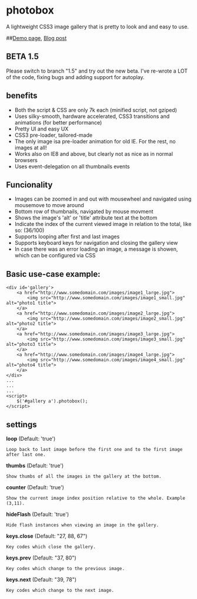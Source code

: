 photobox
========

A lightweight CSS3 image gallery that is pretty to look and and easy to use.

##[Demo page](http://dropthebit.com/demos/photobox/), [Blog post](http://dropthebit.com/500/photobox-css3-image-gallery-jquery-plugin/)

## BETA 1.5
Please switch to branch "1.5" and try out the new beta. I've re-wrote a LOT of the code, fixing bugs and adding support for autoplay.

## benefits
* Both the script & CSS are only 7k each (minified script, not gziped)
*    Uses silky-smooth, hardware accelerated, CSS3 transitions and animations (for better performance)
*   Pretty UI and easy UX
*   CSS3 pre-loader, tailored-made
*   The only image isa pre-loader animation for old IE. For the rest, no images at all!
*   Works also on IE8 and above, but clearly not as nice as in normal browsers
*   Uses event-delegation on all thumbnails events



## Funcionality

*    Images can be zoomed in and out with mousewheel and navigated using mousemove to move around
*    Bottom row of thumbnails, navigated by mouse movment
*    Shows the image's 'alt' or 'title' attribute text at the bottom
*    Indicate the index of the current viewed image in relation to the total, like so: (36/100)
*    Supports looping after first and last images
*    Supports keyboard keys for navigation and closing the gallery view
*    In case there was an error loading an image, a message is showen, which can be configured via CSS

## Basic use-case example:
    <div id='gallery'>
        <a href="http://www.somedomain.com/images/image1_large.jpg">
        	<img src="http://www.somedomain.com/images/image1_small.jpg" alt="photo1 title">
    	</a>
    	<a href="http://www.somedomain.com/images/image2_large.jpg">
    		<img src="http://www.somedomain.com/images/image2_small.jpg" alt="photo2 title">
    	</a>
    	<a href="http://www.somedomain.com/images/image3_large.jpg">
    		<img src="http://www.somedomain.com/images/image3_small.jpg" alt="photo3 title">
    	</a>
    	<a href="http://www.somedomain.com/images/image4_large.jpg">
    		<img src="http://www.somedomain.com/images/image4_small.jpg" alt="photo4 title">
    	</a>
    </div>
    ...
    ...
    ...
    <script>
    	$('#gallery a').photobox();
    </script>

## settings

**loop** (Default: 'true')

    Loop back to last image before the first one and to the first image after last one.
    
**thumbs** (Default: 'true') 

    Show thumbs of all the images in the gallery at the bottom.
   
**counter** (Default: 'true')

    Show the current image index position relative to the whole. Example (3,11). 
   
**hideFlash** (Default: 'true')

    Hide flash instances when viewing an image in the gallery.

**keys.close** (Default: "27, 88, 67")

    Key codes which close the gallery.

**keys.prev** (Default: "37, 80")

    Key codes which change to the previous image.

**keys.next** (Default: "39, 78")

    Key codes which change to the next image.
